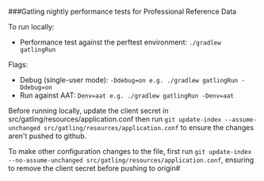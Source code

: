 ###Gatling nightly performance tests for Professional Reference Data

To run locally:
- Performance test against the perftest environment: `./gradlew gatlingRun`

Flags:
- Debug (single-user mode): `-Ddebug=on e.g. ./gradlew gatlingRun -Ddebug=on`
- Run against AAT: `Denv=aat e.g. ./gradlew gatlingRun -Denv=aat`

Before running locally, update the client secret in src/gatling/resources/application.conf then run `git update-index --assume-unchanged src/gatling/resources/application.conf` to ensure the changes aren't pushed to github.

To make other configuration changes to the file, first run `git update-index --no-assume-unchanged src/gatling/resources/application.conf`, ensuring to remove the client secret before pushing to origin#